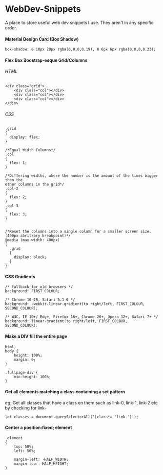# WebDev-Snippets
A place to store useful web dev snippets I use. They aren't in any specific order.



#### Material Design Card (Box Shadow)
```box-shadow: 0 10px 20px rgba(0,0,0,0.19), 0 6px 6px rgba(0,0,0,0.23);```

#### Flex Box Boostrap-esque Grid/Columns

###### HTML
```
<div class="grid">
    <div class="col"></div>
    <div class="col"></div>
    <div class="col"></div>
</div>
```

###### CSS
```
.grid
{
  display: flex;
}

/*Equal Width Columns*/
.col
{
  flex: 1;
}

/*Differing widths, where the number is the amount of the times bigger than the
other columns in the grid*/
.col-2
{
  flex: 2;
}
.col-3
{
  flex: 3; 
}


/*Reset the columns into a single column for a smaller screen size. 
(400px abritrary breakpoint)*/
@media (max-width: 400px)
{
  .grid
  {
    display: block;
  }
}
```

#### CSS Gradients

```
/* fallback for old browsers */
background: FIRST_COLOUR;  

/* Chrome 10-25, Safari 5.1-6 */
background: -webkit-linear-gradient(to right/left, FIRST_COLOUR, SECOND_COLOUR);

/* W3C, IE 10+/ Edge, Firefox 16+, Chrome 26+, Opera 12+, Safari 7+ */
background: linear-gradient(to right/left, FIRST_COLOUR, SECOND_COLOUR); 
```

#### Make a DIV fill the entire page

```
html,
body {
    height: 100%;
    margin: 0;
}

.fullpage-div {
    min-height: 100%;
}
```

#### Get all elements matching a class containing a set pattern

eg: Get all classes that have a class on them such as link-0, link-1, link-2 etc by checking for link- 

```
let classes = document.querySelectorAll('[class*= "link-"]');
```


#### Center a position:fixed; element

```
.element
{
    top: 50%;
    left: 50%;
    
    margin-left: -HALF_WIDTH;
    margin-top: -HALF_HEIGHT;
}
```

